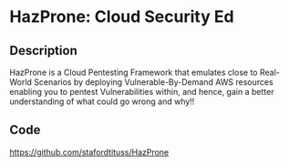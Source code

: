 # HazProne: Cloud Security Ed

## Description
HazProne is a Cloud Pentesting Framework that emulates close to Real-World Scenarios by deploying Vulnerable-By-Demand AWS resources enabling you to pentest Vulnerabilities within, and hence, gain a better understanding of what could go wrong and why!!

## Code
https://github.com/stafordtituss/HazProne

